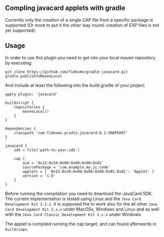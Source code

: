 Compling javacard applets with gradle
-------------------------------------

Currently only the creation of a single CAP file from a specific package is supported (Or more to
put it the other way round: creation of EXP files is not yet supported).


Usage
-----

In order to use this plugin you need to get into your local maven repository by executing:

    git clone https://github.com/fidesmo/gradle-javacard.git
    gradle publishToMavenLocal

And include at least the following into the build.gradle of your project

    apply plugin: 'javacard'

    buildscript {
        repositories {
            mavenLocal()
        }
    }

    dependencies {
        classpath 'com.fidesmo.gradle:javacard:0.1-SNAPSHOT'
    }

    javacard {
        sdk = file('path-to-your-sdk')

        cap {
            aid = '0x12:0x34:0x00:0x00:0x00:0x01'
            sourcePackage = 'com.example.my.jc.code'
            applets = [ '0x12:0x34:0x00:0x00:0x00:0x01:0x01': 'Applet' ]
            version = '1.0'
        }
    }

Before running the compilation you need to download the JavaCard SDK. The current implementation is
tested using Linux and the `Java Card Development Kit 2.2.2`. It is supposed the to work also for
the all other `Java Card Development Kit 2.x.x` under MacOSx, Windows and Linux and as well with the
`Java Card Classic Development Kit 3.x.x` under Windows.

The applet is compiled running the cap target, and can found afterwards in `build/caps`.
